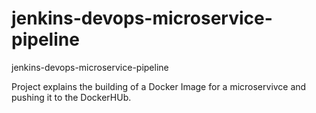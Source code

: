 # jenkins-devops-microservice-pipeline
jenkins-devops-microservice-pipeline


Project explains the  building of a Docker Image  for a microservivce and pushing  it to the DockerHUb. 

